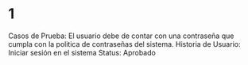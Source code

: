 # 1

Casos de Prueba: El usuario debe de contar con una contraseña que cumpla con la politica de contraseñas del sistema.
Historia de Usuario: Iniciar sesión en el sistema
Status: Aprobado